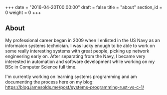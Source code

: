 +++
date = "2016-04-20T00:00:00"
draft = false
title = "about"
section_id = 0
weight = 0
+++

## About

My professional career began in 2009 when I enlisted in the US Navy as an informaion systems technician. I was lucky enough to be able to work on some really interesting systems with great people, picking up network engineering early on. After separating from the Navy, I became very interested in automation and software development while working on my BSc in Computer Science full time.

I'm currently working on learning systems programming and am documenting the process here on my blog: https://blog.jamesolds.me/post/systems-programming-rust-vs-c-1/